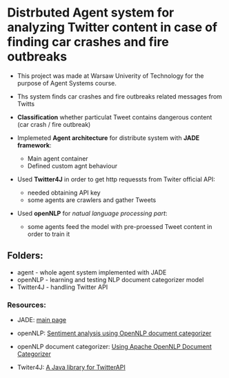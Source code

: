 # Distrbuted Agent system for analyzing Twitter content in case of finding car crashes and fire outbreaks

- This project was made at Warsaw Univerity of Technology for the purpose of Agent Systems course.

- Ths system finds car crashes and fire outbreaks related messages from Twitts

- **Classification** whether particulat Tweet contains dangerous content (car crash / fire outbreak)

- Implemeted **Agent architecture** for distribute system with **JADE framework**:
  - Main agent container
  - Defined custom agnt behaviour

- Used **Twitter4J** in order to get http requessts from Twiter official API:
  - needed obtaining API key
  - some agents are crawlers and gather Tweets

- Used **openNLP** for *natual language processing part*:
  - some agents feed the model with pre-proessed Tweet content in order to train it
  
## Folders:

- agent - whole agent system implemented with JADE
- openNLP - learning and testing NLP document categorizer model
- Twitter4J - handling Twitter API


### Resources:

- JADE: [main page](jade.tilab.com/)

- openNLP: [Sentiment analysis using OpenNLP document categorizer](http://rimmythepaperclip.blogspot.com/2015/01/using-apache-opennlp-document.html)

- openNLP document categorizer: [Using Apache OpenNLP Document Categorizer](http://technobium.com/sentiment-analysis-using-opennlp-document-categorizer/)

 - Twiter4J: [A Java library for TwitterAPI](http://twitter4j.org/en/index.html)


